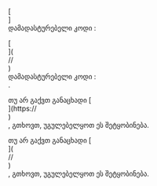 [<br host>]<br action>დამადასტურებელი კოდი :<br code>

[<br host>](<br protocol>//<br host>)<br action>დამადასტურებელი კოდი :<br code>.

თუ არ გაქვთ განაცხადი [<br host>](https://<br host>)<br action>, გთხოვთ, უგულებელყოთ ეს შეტყობინება.

თუ არ გაქვთ განაცხადი [<br host>](<br protocol>//<br host>)<br action>, გთხოვთ, უგულებელყოთ ეს შეტყობინება.
